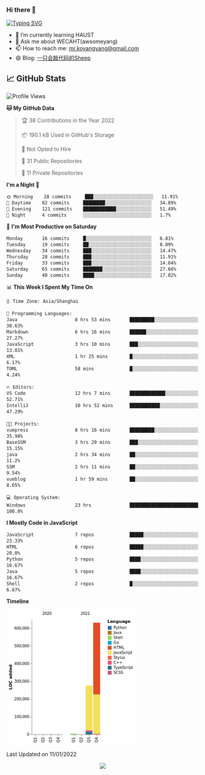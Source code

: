 ### Hi there 👋

[![Typing SVG](https://readme-typing-svg.herokuapp.com?color=%23F78A63&lines=Here+are+some+ideas+to+get+you+started%3A)](https://git.io/typing-svg)

- 🌱 I’m currently learning HAUST
- 💬 Ask me about WECAHT(awsomeyang)
- 📫 How to reach me: mr.koyangyang@gmail.com
- 😄 Blog: [一只会敲代码的Sheep](https://codeyang.pages.dev/)


## &#x1f4c8; GitHub Stats
<!--START_SECTION:waka-->
![Profile Views](http://img.shields.io/badge/Profile%20Views-0-blue)

**🐱 My GitHub Data** 

> 🏆 38 Contributions in the Year 2022
 > 
> 📦 190.1 kB Used in GitHub's Storage 
 > 
> 🚫 Not Opted to Hire
 > 
> 📜 31 Public Repositories 
 > 
> 🔑 11 Private Repositories  
 > 
**I'm a Night 🦉** 

```text
🌞 Morning    28 commits     ███░░░░░░░░░░░░░░░░░░░░░░   11.91% 
🌆 Daytime    82 commits     ████████░░░░░░░░░░░░░░░░░   34.89% 
🌃 Evening    121 commits    ████████████░░░░░░░░░░░░░   51.49% 
🌙 Night      4 commits      ░░░░░░░░░░░░░░░░░░░░░░░░░   1.7%

```
📅 **I'm Most Productive on Saturday** 

```text
Monday       16 commits     █░░░░░░░░░░░░░░░░░░░░░░░░   6.81% 
Tuesday      19 commits     ██░░░░░░░░░░░░░░░░░░░░░░░   8.09% 
Wednesday    34 commits     ███░░░░░░░░░░░░░░░░░░░░░░   14.47% 
Thursday     28 commits     ███░░░░░░░░░░░░░░░░░░░░░░   11.91% 
Friday       33 commits     ███░░░░░░░░░░░░░░░░░░░░░░   14.04% 
Saturday     65 commits     ███████░░░░░░░░░░░░░░░░░░   27.66% 
Sunday       40 commits     ████░░░░░░░░░░░░░░░░░░░░░   17.02%

```


📊 **This Week I Spent My Time On** 

```text
⌚︎ Time Zone: Asia/Shanghai

💬 Programming Languages: 
Java                     8 hrs 53 mins       █████████░░░░░░░░░░░░░░░░   38.63% 
Markdown                 6 hrs 16 mins       ██████░░░░░░░░░░░░░░░░░░░   27.27% 
JavaScript               3 hrs 10 mins       ███░░░░░░░░░░░░░░░░░░░░░░   13.81% 
XML                      1 hr 25 mins        █░░░░░░░░░░░░░░░░░░░░░░░░   6.17% 
TOML                     58 mins             █░░░░░░░░░░░░░░░░░░░░░░░░   4.24%

🔥 Editors: 
VS Code                  12 hrs 7 mins       █████████████░░░░░░░░░░░░   52.71% 
IntelliJ                 10 hrs 52 mins      ███████████░░░░░░░░░░░░░░   47.29%

🐱‍💻 Projects: 
vuepress                 8 hrs 16 mins       █████████░░░░░░░░░░░░░░░░   35.98% 
BaseSSM                  3 hrs 29 mins       ███░░░░░░░░░░░░░░░░░░░░░░   15.15% 
java                     2 hrs 34 mins       ██░░░░░░░░░░░░░░░░░░░░░░░   11.2% 
SSM                      2 hrs 11 mins       ██░░░░░░░░░░░░░░░░░░░░░░░   9.54% 
vueblog                  1 hr 59 mins        ██░░░░░░░░░░░░░░░░░░░░░░░   8.65%

💻 Operating System: 
Windows                  23 hrs              █████████████████████████   100.0%

```

**I Mostly Code in JavaScript** 

```text
JavaScript               7 repos             █████░░░░░░░░░░░░░░░░░░░░   23.33% 
HTML                     6 repos             █████░░░░░░░░░░░░░░░░░░░░   20.0% 
Python                   5 repos             ████░░░░░░░░░░░░░░░░░░░░░   16.67% 
Java                     5 repos             ████░░░░░░░░░░░░░░░░░░░░░   16.67% 
Shell                    2 repos             █░░░░░░░░░░░░░░░░░░░░░░░░   6.67%

```


**Timeline**

![Chart not found](https://raw.githubusercontent.com/koyangyang/koyangyang/main/charts/bar_graph.png) 


 Last Updated on 11/01/2022
<!--END_SECTION:waka-->

<!-- <div align="center"><img src="https://github-readme-streak-stats.koyang.workers.dev/?user=koyangyang" ></div> -->

<div align="center"><img src="https://activity-graph.koyang.workers.dev/graph?username=koyangyang&theme=github-light" ></div>

<!-- <div align="center"><img src="https://cdn.jsdelivr.net/gh/koyangyang/hugo_comment/assets/github-contribution-grid-snake.svg" ></div> -->

<!-- ![](https://github-readme-stats.vercel.app/api?username=koyangyang&show_icons=true&theme=flag-india)![](https://github-readme-stats.vercel.app/api/top-langs/?username=koyangyang&layout=compact) -->
<!-- <div align="center"><img src="https://github-readme-stats.vercel.app/api?username=koyangyang&show_icons=true&theme=flag-india" ></div> -->
<!-- <img src="https://github-readme-stats.vercel.app/api/top-langs/?username=koyangyang&layout=compact" > -->



<!-- <div align="center"><img src="https://github-readme-stats.vercel.app/api/wakatime?username=koyangyang" ></div> -->


<!--
[![Top Langs](https://github-readme-stats.vercel.app/api/top-langs/?username=koyangyang&langs_count=8)](https://github.com/anuraghazra/github-readme-stats)
- 🔭 I’m currently working on ...
- 👯 I’m looking to collaborate on ...
- 🤔 I’m looking for help with ...
- 💬 Ask me about ...
- 📫 How to reach me: ...
- 😄 Pronouns: ...
- ⚡ Fun fact: ...
-->
